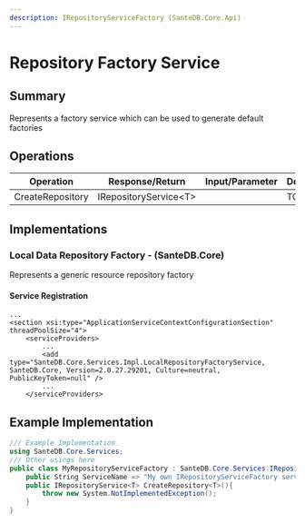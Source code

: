 ```yaml
---
description: IRepositoryServiceFactory (SanteDB.Core.Api)
---
```


# Repository Factory Service

## Summary

Represents a factory service which can be used to generate default factories

## Operations

| Operation        | Response/Return        | Input/Parameter | Description |
| ---------------- | ---------------------- | --------------- | ----------- |
| CreateRepository | IRepositoryService\<T> |                 | TODO        |

## Implementations

### Local Data Repository Factory - (SanteDB.Core)

Represents a generic resource repository factory

#### Service Registration

```markup
...
<section xsi:type="ApplicationServiceContextConfigurationSection" threadPoolSize="4">
    <serviceProviders>
        ...
        <add type="SanteDB.Core.Services.Impl.LocalRepositoryFactoryService, SanteDB.Core, Version=2.0.27.29201, Culture=neutral, PublicKeyToken=null" />
        ...
    </serviceProviders>
```

## Example Implementation

```csharp
/// Example Implementation
using SanteDB.Core.Services;
/// Other usings here
public class MyRepositoryServiceFactory : SanteDB.Core.Services.IRepositoryServiceFactory { 
    public String ServiceName => "My own IRepositoryServiceFactory service";
    public IRepositoryService<T> CreateRepository<T>(){
        throw new System.NotImplementedException();
    }
}
```
